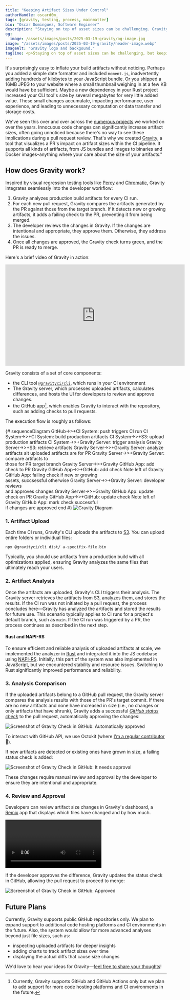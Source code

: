 ```yaml
---
title: "Keeping Artifact Sizes Under Control"
authorHandle: oscard0m_
tags: [gravity, testing, process, mainmatter]
bio: "Oscar Dominguez, Software Engineer"
description: "Staying on top of asset sizes can be challenging. Gravity is a developer tool that helps teams catch regressions early."
og:
  image: /assets/images/posts/2025-03-19-gravity/og-image.jpg
image: "/assets/images/posts/2025-03-19-gravity/header-image.webp"
imageAlt: "Gravity logo and backgound."
tagline: <p>Staying on top of asset sizes can be challenging, but keeping them in check can make a big difference.</p>
---
```


It's surprisingly easy to inflate your build artifacts without noticing. Perhaps you added a simple date formatter and included `moment.js`, inadvertently adding hundreds of kilobytes to your JavaScript bundle. Or you shipped a 16MB JPEG to your website where a small thumbnail weighing in at a few KB would have be sufficient. Maybe a new dependency in your Rust project increased your CLI tool's size by several megabytes for very little added value. These small changes accumulate, impacting performance, user experience, and leading to unnecessary computation or data transfer and storage costs.

We've seen this over and over across the [numerous projects](/work/) we worked on over the years. Innocuous code changes can significantly increase artifact sizes, often going unnoticed because there's no way to see these implications during a pull request review. That's why we created [Gravity](https://gravity.ci/?utm_source=mainmatter.com), a tool that visualizes a PR's impact on artifact sizes within the CI pipeline. It supports all kinds of artifacts, from JS bundles and images to binaries and Docker images–anything where your care about the size of your artifacts."

## How does Gravity work?

Inspired by visual regression testing tools like [Percy](https://percy.io/) and [Chromatic](https://www.chromatic.com/), Gravity integrates seamlessly into the developer workflow:

1. Gravity analyzes production build artifacts for every CI run.
2. For each new pull request, Gravity compares the artifacts generated by the PR against those from the target branch. If it detects new or growing artifacts, it adds a failing check to the PR, preventing it from being merged.
3. The developer reviews the changes in Gravity. If the changes are intentional and appropriate, they approve them. Otherwise, they address the issues.
4. Once all changes are approved, the Gravity check turns green, and the PR is ready to merge.

Here's a brief video of Gravity in action:

<iframe width="560" height="315" src="https://www.youtube.com/embed/2vD_geF_Ask" title="Gravity Demo" frameborder="0" allow="accelerometer; autoplay; clipboard-write; encrypted-media; gyroscope; picture-in-picture; web-share" allowfullscreen></iframe>

Gravity consists of a set of core components:

- the CLI tool [`@gravityci/cli`](https://www.npmjs.com/package/@gravityci/cli), which runs in your CI environment
- The Gravity server, which processes uploaded artifacts, calculates differences, and hosts the UI for developers to review and approve changes.
- the GitHub app[^1], which enables Gravity to interact with the repository, such as adding checks to pull requests.

The execution flow is roughly as follows:

{# sequenceDiagram GitHub->>+CI System: push triggers CI run CI System->>+CI System: build production artifacts CI System->>+S3: upload production artifacts CI System->>+Gravity Server: trigger analysis Gravity Server->>+S3: retrieve artifacts Gravity Server->>+Gravity Server: analyze artifacts alt uploaded artifacts are for PR Gravity Server->>+Gravity Server: compare artifacts to <br/>those for PR target branch Gravity Server->>+Gravity GitHub App: add check to PR Gravity GitHub App->>+GitHub: add check Note left of Gravity GitHub App: failing check if new or growing<br/> assets, succsessful otherwise Gravity Server->>+Gravity Server: developer reviews <br/>and approves changes Gravity Server->>+Gravity GitHub App: update check on PR Gravity GitHub App->>+GitHub: update check Note left of Gravity GitHub App: mark check successful<br/>if changes are approved end #} ![Gravity Diagram](/assets/images/posts/2025-03-19-gravity/gravity-diagram.svg)

### 1. Artifact Upload

Each time CI runs, Gravity's CLI uploads the artifacts to [S3](https://aws.amazon.com/s3/). You can upload entire folders or individual files:

```
npx @gravityci/cli dist/ a-specifix-file.bin
```

Typically, you should use artifacts from a production build with all optimizations applied, ensuring Gravity analyzes the same files that ultimately reach your users.

### 2. Artifact Analysis

Once the artifacts are uploaded, Gravity's CLI triggers their analysis. The Gravity server retrieves the artifacts from S3, analyzes them, and stores the results. If the CI run was not initiated by a pull request, the process concludes here—Gravity has analyzed the artifacts and stored the results for future use. This scenario typically applies to CI runs for a project's default branch, such as `main`. If the CI run was triggered by a PR, the process continues as described in the next step.

#### Rust and NAPI-RS

To ensure efficient and reliable analysis of uploaded artifacts at scale, we implemented the analyzer in [Rust](/rust-consulting/) and integrated it into the JS codebase using [NAPI-RS](https://napi.rs). Initially, this part of the system was also implemented in JavaScript, but we encountered stability and resource issues. Switching to Rust significantly improved performance and reliability.

### 3. Analysis Comparison

If the uploaded artifacts belong to a GitHub pull request, the Gravity server compares the analysis results with those of the PR's target commit. If there are no new artifacts and none have increased in size (i.e., no changes or only artifacts that have shrunk), Gravity adds a successful [_GitHub status check_](https://docs.github.com/en/pull-requests/collaborating-with-pull-requests/collaborating-on-repositories-with-code-quality-features/about-status-checks) to the pull request, automatically approving the changes:

![Screenshot of Gravity Check in GitHub: Automatically approved](/assets/images/posts/2025-03-19-gravity/automatically-approved.png)

To interact with GitHub API, we use Octokit (where [I'm a regular contributor](https://github.com/orgs/octokit/people?query=oscard0m) 🙌).

If new artifacts are detected or existing ones have grown in size, a failing status check is added:

![Screenshot of Gravity Check in GitHub: It needs approval](/assets/images/posts/2025-03-19-gravity/needs-approval.png)

These changes require manual review and approval by the developer to ensure they are intentional and appropriate.

### 4. Review and Approval

Developers can review artifact size changes in Gravity's dashboard, a [Remix](https://remix.run) app that displays which files have changed and by how much.

![Approval page](/assets/images/posts/2025-03-19-gravity/approval-page.mp4#video)

If the developer approves the difference, Gravity updates the status check in GitHub, allowing the pull request to proceed to merge:

![Screenshot of Gravity Check in GitHub: Approved](/assets/images/posts/2025-03-19-gravity/approved.png)

## Future Plans

Currently, Gravity supports public GitHub repositories only. We plan to expand support to additional code hosting platforms and CI environments in the future. Also, the system would allow for more advanced analyses beyond just file sizes, such as:

- inspecting uploaded artifacts for deeper insights
- adding charts to track artifact sizes over time
- displaying the actual diffs that cause size changes

We'd love to hear your ideas for Gravity—[feel free to share your thoughts](/contact/)!

[^1]: Currently, Gravity supports GitHub and GitHub Actions only but we plan to add support for more code hosting platforms and CI environments in the future.
